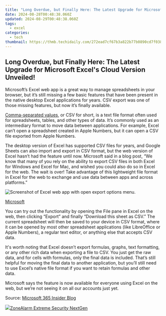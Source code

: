 ```yaml
---
title: "Long Overdue, but Finally Here: The Latest Upgrade for Microsoft Excel's Cloud Version Unveiled!"
date: 2024-08-28T00:48:38.060Z
updated: 2024-08-29T00:48:38.060Z
tags:
  - excel
categories:
  - tech
thumbnail: https://thmb.techidaily.com/272ead7cf67b3a822b77b0890cd7f03854b0d3a76e27e4ba95f164ba07265247.jpg
---
```


## Long Overdue, but Finally Here: The Latest Upgrade for Microsoft Excel's Cloud Version Unveiled!

Microsoft’s Excel web app is a great way to manage spreadsheets in your browser, but it’s still missing a few basic features that have been present in the native desktop Excel applications for years. CSV export was one of those missing features, but now it’s finally available.

[Comma-separated values](https://instagram-video-files.techidaily.com/updated-from-followers-to-fans-a-guide-to-thriving-instagram-presence/), or CSV for short, is a text file format often used for spreadsheets, tables, and other types of data. It’s commonly used as an intermediary format to move data between applications. For example, Excel can’t open a spreadsheet created in Apple Numbers, but it can open a CSV file exported from Apple Numbers.

 The desktop version of Excel has supported CSV files for years, and Google Sheets can also import and export in CSV format, but the web version of Excel hasn’t had the feature until now. Microsoft said in a blog post, “We know that many of you rely on the ability to export CSV files in both Excel for Windows and Excel for Mac, and wished you could also do so in Excel for the web. The wait is over! Take advantage of this lightweight file format in Excel for the web to exchange and use data between apps and across platforms.”

![Screenshot of Excel web app with open export options menu.](https://static1.howtogeekimages.com/wordpress/wp-content/uploads/2024/03/exporttocsv-1024x506.png) 

[Microsoft](https://insider.microsoft365.com/en-us/blog/export-to-csv-in-excel-for-the-web)

 You can try out the functionality by opening the File pane in Excel on the web, then clicking “Export” and finally “Download this sheet as CSV.” The current spreadsheet will then be saved to your device in CSV format, where it can be opened by most other spreadsheet applications (like LibreOffice or Apple Numbers), a regular text editor, or anything else that accepts CSV data.

 It's worth noting that Excel doesn’t export formulas, graphs, text formatting, or any other rich data when exporting a file to CSV. You just get the raw data, and for cells with formulas, only the final data is included. That’s still helpful for moving the final data to another application, but you’ll still need to use Excel’s native file format if you want to retain formulas and other data.

 Microsoft says the feature is now available for everyone using Excel on the web, but we’re not seeing it on all our accounts just yet.

 Source: [Microsoft 365 Insider Blog](https://insider.microsoft365.com/en-us/blog/export-to-csv-in-excel-for-the-web)

<ins class="adsbygoogle"
     style="display:block"
     data-ad-format="autorelaxed"
     data-ad-client="ca-pub-7571918770474297"
     data-ad-slot="1223367746"></ins>



<ins class="adsbygoogle"
     style="display:block"
     data-ad-client="ca-pub-7571918770474297"
     data-ad-slot="8358498916"
     data-ad-format="auto"
     data-full-width-responsive="true"></ins>



<!-- affiliate ads begin -->
<a href="https://estore.zonealarm.com/order/checkout.php?PRODS=36245101&QTY=1&AFFILIATE=108875&CART=1"><img src="https://sc1.checkpoint.com/sc1/za/images/boxes/zang_box_trust.png" border="0">ZoneAlarm Extreme Security NextGen</a>
<!-- affiliate ads end -->